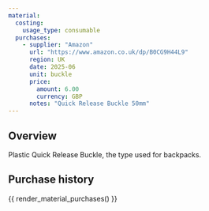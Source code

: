 ```yaml
---
material:
  costing:
    usage_type: consumable
  purchases:
    - supplier: "Amazon"
      url: "https://www.amazon.co.uk/dp/B0CG9H44L9"
      region: UK
      date: 2025-06
      unit: buckle
      price:
        amount: 6.00
        currency: GBP
      notes: "Quick Release Buckle 50mm"
---
```

## Overview

Plastic Quick Release Buckle, the type used for backpacks.

## Purchase history

{{ render_material_purchases() }}

